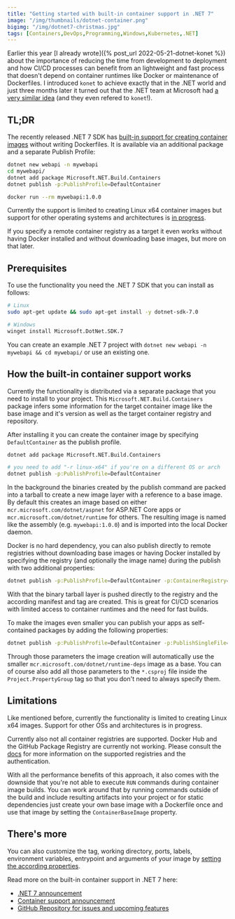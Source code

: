 ```yaml
---
title: "Getting started with built-in container support in .NET 7"
image: "/img/thumbnails/dotnet-container.png"
bigimg: "/img/dotnet7-christmas.jpg"
tags: [Containers,DevOps,Programming,Windows,Kubernetes,.NET]
---
```


Earlier this year [I already wrote]({% post_url 2022-05-21-dotnet-konet %}) about the importance of reducing the time from development to deployment and how CI/CD processes can benefit from an lightweight and fast process that doesn't depend on container runtimes like Docker or maintenance of Dockerfiles. I introduced `konet` to achieve exactly that in the .NET world and just three months later it turned out that the .NET team at Microsoft had [a very similar idea](https://devblogs.microsoft.com/dotnet/announcing-builtin-container-support-for-the-dotnet-sdk/) (and they even refered to `konet`!).

## TL;DR

The recently released .NET 7 SDK has [built-in support for creating container images](https://devblogs.microsoft.com/dotnet/announcing-builtin-container-support-for-the-dotnet-sdk/) without writing Dockerfiles. It is available via an additional package and a separate Publish Profile:

```bash
dotnet new webapi -n mywebapi
cd mywebapi/
dotnet add package Microsoft.NET.Build.Containers
dotnet publish -p:PublishProfile=DefaultContainer

docker run --rm mywebapi:1.0.0
```

Currently the support is limited to creating Linux x64 container images but support for other operating systems and architectures is [in progress](https://github.com/dotnet/sdk-container-builds/issues/91).

If you specify a remote container registry as a target it even works without having Docker installed and without downloading base images, but more on that later.

## Prerequisites

To use the functionality you need the .NET 7 SDK that you can install as follows:
```bash
# Linux
sudo apt-get update && sudo apt-get install -y dotnet-sdk-7.0

# Windows
winget install Microsoft.DotNet.SDK.7
```

You can create an example .NET 7 project with `dotnet new webapi -n mywebapi && cd mywebapi/` or use an existing one. 

## How the built-in container support works

Currently the functionality is distributed via a separate package that you need to install to your project. This `Microsoft.NET.Build.Containers` package infers some information for the target container image like the base image and it's version as well as the target container registry and repository.

After installing it you can create the container image by specifying `DefaultContainer` as the publish profile.
```bash
dotnet add package Microsoft.NET.Build.Containers

# you need to add "-r linux-x64" if you're on a different OS or arch
dotnet publish -p:PublishProfile=DefaultContainer
```

In the background the binaries created by the publish command are packed into a tarball to create a new image layer with a reference to a base image. By default this creates an image based on either `mcr.microsoft.com/dotnet/aspnet` for ASP.NET Core apps or `mcr.microsoft.com/dotnet/runtime` for others. The resulting image is named like the assembly (e.g. `mywebapi:1.0.0`) and is imported into the local Docker daemon.

Docker is no hard dependency, you can also publish directly to remote registries without downloading base images or having Docker installed by specifying the registry (and optionally the image name) during the publish with two additional properties:
```bash
dotnet publish -p:PublishProfile=DefaultContainer -p:ContainerRegistry=myregistry.io -p:ContainerImageName=lippertmarkus/mywebapi
```

With that the binary tarball layer is pushed directly to the registry and the according manifest and tag are created. This is great for CI/CD scenarios with limited access to container runtimes and the need for fast builds.

To make the images even smaller you can publish your apps as self-contained packages by adding the following properties:

```bash
dotnet publish -p:PublishProfile=DefaultContainer -p:PublishSingleFile=true -p:SelfContained=true -p:PublishReadyToRun=true 
```

Through those parameters the image creation will automatically use the smaller `mcr.microsoft.com/dotnet/runtime-deps` image as a base. You can of course also add all those parameters to the `*.csproj` file inside the `Project.PropertyGroup` tag so that you don't need to always specify them.

## Limitations

Like mentioned before, currently the functionality is limited to creating Linux x64 images. Support for other OSs and architectures is in progress. 

Currently also not all container registries are supported. Docker Hub and the GitHub Package Registry are currently not working. Please consult the [docs](https://github.com/dotnet/sdk-container-builds/blob/main/docs/RegistryAuthentication.md) for more information on the supported registries and the authentication.

With all the performance benefits of this approach, it also comes with the downside that you're not able to execute `RUN` commands during container image builds. You can work around that by running commands outside of the build and include resulting artifacts into your project or for static dependencies just create your own base image with a Dockerfile once and use that image by setting the `ContainerBaseImage` property.

## There's more

You can also customize the tag, working directory, ports, labels, environment variables, entrypoint and arguments of your image by [setting the according properties](https://github.com/dotnet/sdk-container-builds/blob/main/docs/ContainerCustomization.md).

Read more on the built-in container support in .NET 7 here:
- [.NET 7 announcement](https://devblogs.microsoft.com/dotnet/announcing-dotnet-7/#built-in-container-support)
- [Container support announcement](https://devblogs.microsoft.com/dotnet/announcing-builtin-container-support-for-the-dotnet-sdk/)
- [GitHub Repository for issues and upcoming features](https://github.com/dotnet/sdk-container-builds)